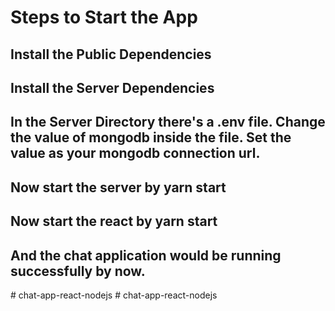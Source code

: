 # Steps to Start the App

## Install the Public Dependencies
## Install the Server Dependencies
## In the Server Directory there's a .env file. Change the value of mongodb inside the file. Set the value as your mongodb connection url.
## Now start the server by yarn start
## Now start the react by yarn start
## And the chat application would be running successfully by now.
#   c h a t - a p p - r e a c t - n o d e j s  
 #   c h a t - a p p - r e a c t - n o d e j s  
 
